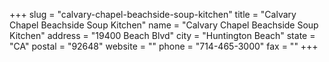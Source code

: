 +++
slug = "calvary-chapel-beachside-soup-kitchen"
title = "Calvary Chapel Beachside Soup Kitchen"
name = "Calvary Chapel Beachside Soup Kitchen"
address = "19400 Beach Blvd"
city = "Huntington Beach"
state = "CA"
postal = "92648"
website = ""
phone = "714-465-3000"
fax = ""
+++
